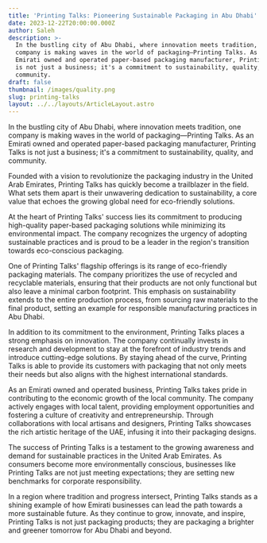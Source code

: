 ```yaml
---
title: 'Printing Talks: Pioneering Sustainable Packaging in Abu Dhabi'
date: 2023-12-22T20:00:00.000Z
author: Saleh
description: >-
  In the bustling city of Abu Dhabi, where innovation meets tradition, one
  company is making waves in the world of packaging—Printing Talks. As an
  Emirati owned and operated paper-based packaging manufacturer, Printing Talks
  is not just a business; it's a commitment to sustainability, quality, and
  community.
draft: false
thumbnail: /images/quality.png
slug: printing-talks
layout: ../../layouts/ArticleLayout.astro
---
```


In the bustling city of Abu Dhabi, where innovation meets tradition, one company is making waves in the world of packaging—Printing Talks. As an Emirati owned and operated paper-based packaging manufacturer, Printing Talks is not just a business; it's a commitment to sustainability, quality, and community.

Founded with a vision to revolutionize the packaging industry in the United Arab Emirates, Printing Talks has quickly become a trailblazer in the field. What sets them apart is their unwavering dedication to sustainability, a core value that echoes the growing global need for eco-friendly solutions.

At the heart of Printing Talks' success lies its commitment to producing high-quality paper-based packaging solutions while minimizing its environmental impact. The company recognizes the urgency of adopting sustainable practices and is proud to be a leader in the region's transition towards eco-conscious packaging.

One of Printing Talks' flagship offerings is its range of eco-friendly packaging materials. The company prioritizes the use of recycled and recyclable materials, ensuring that their products are not only functional but also leave a minimal carbon footprint. This emphasis on sustainability extends to the entire production process, from sourcing raw materials to the final product, setting an example for responsible manufacturing practices in Abu Dhabi.

In addition to its commitment to the environment, Printing Talks places a strong emphasis on innovation. The company continually invests in research and development to stay at the forefront of industry trends and introduce cutting-edge solutions. By staying ahead of the curve, Printing Talks is able to provide its customers with packaging that not only meets their needs but also aligns with the highest international standards.

As an Emirati owned and operated business, Printing Talks takes pride in contributing to the economic growth of the local community. The company actively engages with local talent, providing employment opportunities and fostering a culture of creativity and entrepreneurship. Through collaborations with local artisans and designers, Printing Talks showcases the rich artistic heritage of the UAE, infusing it into their packaging designs.

The success of Printing Talks is a testament to the growing awareness and demand for sustainable practices in the United Arab Emirates. As consumers become more environmentally conscious, businesses like Printing Talks are not just meeting expectations; they are setting new benchmarks for corporate responsibility.

In a region where tradition and progress intersect, Printing Talks stands as a shining example of how Emirati businesses can lead the path towards a more sustainable future. As they continue to grow, innovate, and inspire, Printing Talks is not just packaging products; they are packaging a brighter and greener tomorrow for Abu Dhabi and beyond.
